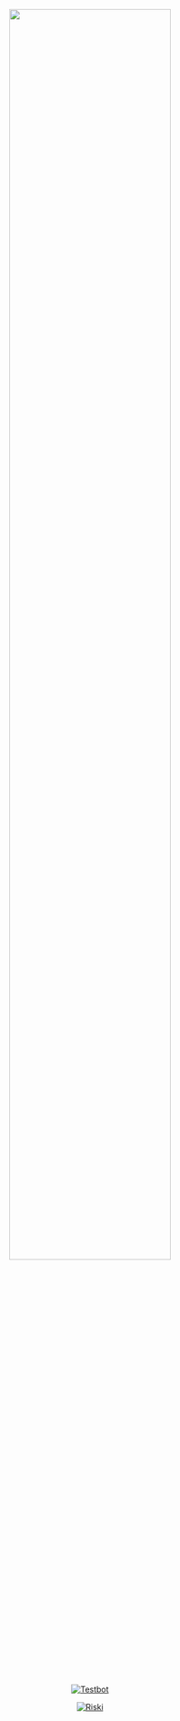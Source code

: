 <p align="center">
	<img src="https://encrypted-tbn0.gstatic.com/images?q=tbn:ANd9GcTrF6fyFoGCHmsmOXWjFxIXh-467D1nRhA4mQ&usqp=CAU" width="75%" style="margin-left: auto;margin-right: auto;display: block;">
</p>
<p align="center">
<a href="#"><img title="Testbot " src="https://img.shields.io/badge/©CREATOR BOT-green?colorA=%23ff0000&colorB=%23017e40&style=for-the-badge"></a>
</p>
<p align="center">
<a href="https://github.com/RiskiRj"><img title="Riski" src="https://img.shields.io/badge/Author-RiskiGanz-red.svg?style=for-the-badge&logo=github"></a>
</p>
<p align="center">
</p>



